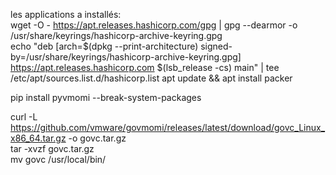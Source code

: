 les applications a installés: \
wget -O - https://apt.releases.hashicorp.com/gpg | gpg --dearmor -o /usr/share/keyrings/hashicorp-archive-keyring.gpg \
echo "deb [arch=$(dpkg --print-architecture) signed-by=/usr/share/keyrings/hashicorp-archive-keyring.gpg] https://apt.releases.hashicorp.com $(lsb_release -cs) main" |  tee /etc/apt/sources.list.d/hashicorp.list
apt update && apt install packer 

pip install pyvmomi --break-system-packages

curl -L https://github.com/vmware/govmomi/releases/latest/download/govc_Linux_x86_64.tar.gz -o govc.tar.gz \
tar -xvzf govc.tar.gz \
mv govc /usr/local/bin/ 
